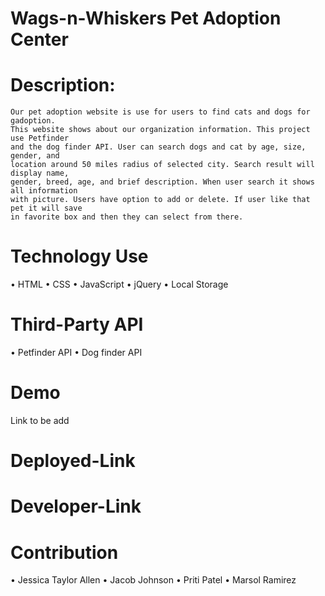 # Wags-n-Whiskers Pet Adoption Center

# Description: 
	Our pet adoption website is use for users to find cats and dogs for gadoption. 
    This website shows about our organization information. This project use Petfinder
    and the dog finder API. User can search dogs and cat by age, size, gender, and 
    location around 50 miles radius of selected city. Search result will display name,
    gender, breed, age, and brief description. When user search it shows all information
    with picture. Users have option to add or delete. If user like that pet it will save 
    in favorite box and then they can select from there. 

# Technology Use
•	HTML
•	CSS
•	JavaScript 
•	jQuery
•	Local Storage

# Third-Party API 
•	Petfinder API
•	Dog finder API

# Demo
Link to be add
# Deployed-Link

# Developer-Link

# Contribution
•	Jessica Taylor Allen
•	Jacob Johnson
•	Priti Patel
•	Marsol Ramirez
